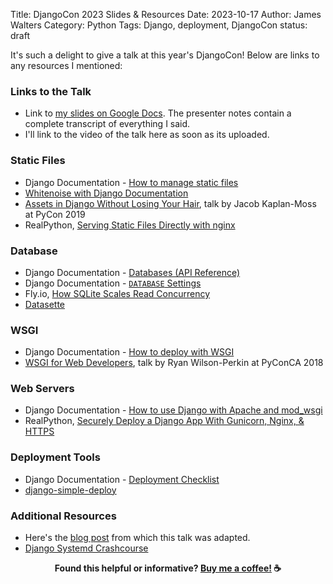Title: DjangoCon 2023 Slides & Resources
Date: 2023-10-17
Author: James Walters
Category: Python
Tags: Django, deployment, DjangoCon
status: draft

It's such a delight to give a talk at this year's DjangoCon! Below are links to any resources I mentioned:

### Links to the Talk

- Link to [my slides on Google Docs](https://docs.google.com/presentation/d/1sIJ2NwSQD36IEj10bl1nX0z_Tf6Gfu62Z-vAyqSfKEc/edit?usp=sharing). The presenter notes contain a complete transcript of everything I said.
- I'll link to the video of the talk here as soon as its uploaded.

### Static Files

- Django Documentation - [How to manage static files](https://docs.djangoproject.com/en/stable/howto/static-files/)
- [Whitenoise with Django Documentation](https://whitenoise.readthedocs.io/en/latest/django.html)
- [Assets in Django Without Losing Your Hair](https://www.youtube.com/watch?v=E613X3RBegI), talk by Jacob Kaplan-Moss at PyCon 2019
- RealPython, [Serving Static Files Directly with nginx](https://realpython.com/django-nginx-gunicorn/#serving-static-files-directly-with-nginx)

### Database
- Django Documentation - [Databases (API Reference)](https://docs.djangoproject.com/en/4.2/ref/databases/)
- Django Documentation - [`DATABASE` Settings](https://docs.djangoproject.com/en/latest/ref/settings/#databases)
- Fly.io, [How SQLite Scales Read Concurrency](https://fly.io/blog/sqlite-internals-wal/)
- [Datasette](https://datasette.io/)

### WSGI

- Django Documentation - [How to deploy with WSGI](https://docs.djangoproject.com/en/stable/howto/deployment/wsgi/)
- [WSGI for Web Developers](https://www.youtube.com/watch?v=WqrCnVAkLIo), talk by Ryan Wilson-Perkin at PyConCA 2018

### Web Servers

- Django Documentation - [How to use Django with Apache and mod_wsgi](https://docs.djangoproject.com/en/stable/howto/deployment/wsgi/modwsgi/)
- RealPython, [Securely Deploy a Django App With Gunicorn, Nginx, & HTTPS](https://realpython.com/django-nginx-gunicorn/)

### Deployment Tools

- Django Documentation - [Deployment Checklist](https://docs.djangoproject.com/en/stable/howto/deployment/checklist/)
- [django-simple-deploy](https://django-simple-deploy.readthedocs.io/en/latest/)

### Additional Resources

- Here's the [blog post](django-deployment.md) from which this talk was adapted.
- [Django Systemd Crashcourse](https://vsupalov.com/django-systemd-crashcourse/) 

<footer style="font-weight: bold; text-align: center;">
Found this helpful or informative? <a href="https://ko-fi.com/iamjameswalters">Buy me a coffee!</a> ☕️
</footer>